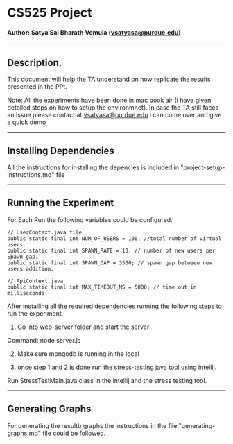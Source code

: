 # CS525 Project
#### Author: Satya Sai Bharath Vemula (vsatyasa@purdue.edu)

--------------------------------------------------------------------------------------------------------------------------------------------

## Description.
This document will help the TA understand on how replicate the results presented in the PPt.

Note: All the experiments have been done in mac book air (I have given detailed steps on how to setup the environmnet).
In case the TA still faces an issue please contact at vsatyasa@purdue.edu i can come over and give a quick demo

--------------------------------------------------------------------------------------------------------------------------------------------

## Installing Dependencies

All the instructions for installing the depencies is included in "project-setup-instructions.md" file

--------------------------------------------------------------------------------------------------------------------------------------------

## Running the Experiment


For Each Run the following variables could be configured.

    // UserContext.java file
    public static final int NUM_OF_USERS = 100; //total number of virtual users.
    public static final int SPAWN_RATE = 10; // number of new users per Spawn gap.
    public static final int SPAWN_GAP = 3500; // spawn gap between new users addition.

    // ApiContext.java
    public static final int MAX_TIMEOUT_MS = 5000; // time out in milliseconds.


After installing all the required dependencies running the following steps to run the experiment.

1. Go into web-server folder and start the server

Command: node server.js

2. Make sure mongodb is running in the local

3. once step 1 and 2 is done run the stress-testing java tool using intellij.

Run StressTestMain.java class in the intellij and the stress testing tool.


--------------------------------------------------------------------------------------------------------------------------------------------

## Generating Graphs

For generating the resultb graphs the instructions in the file "generating-graphs.md" file could be followed.